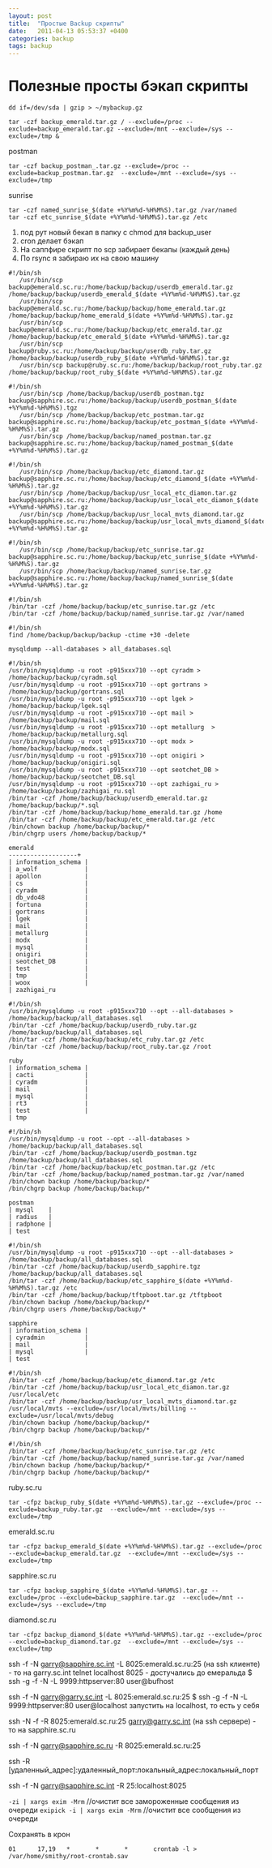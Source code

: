 ```yaml
---
layout: post
title:  "Простые Backup скрипты"
date:   2011-04-13 05:53:37 +0400
categories: backup
tags: backup
---
```


# Полезные просты бэкап скрипты

```
dd if=/dev/sda | gzip > ~/mybackup.gz 
```




```
tar -czf backup_emerald.tar.gz / --exclude=/proc --exclude=backup_emerald.tar.gz --exclude=/mnt --exclude=/sys --exclude=/tmp &
```

postman
```
tar -czf backup_postman_.tar.gz --exclude=/proc --exclude=backup_postman.tar.gz  --exclude=/mnt --exclude=/sys --exclude=/tmp
```

sunrise
```
tar -czf named_sunrise_$(date +%Y%m%d-%H%M%S).tar.gz /var/named
tar -czf etc_sunrise_$(date +%Y%m%d-%H%M%S).tar.gz /etc
```

1. под рут новый бекап в папку с chmod для backup_user
2. cron делает бэкап
3. На саппфире скрипт по scp забирает бекапы (каждый день)
4. По rsync я забираю их на свою машину


```
#!/bin/sh
   /usr/bin/scp backup@emerald.sc.ru:/home/backup/backup/userdb_emerald.tar.gz /home/backup/backup/userdb_emerald_$(date +%Y%m%d-%H%M%S).tar.gz
   /usr/bin/scp backup@emerald.sc.ru:/home/backup/backup/home_emerald.tar.gz /home/backup/backup/home_emerald_$(date +%Y%m%d-%H%M%S).tar.gz
   /usr/bin/scp backup@emerald.sc.ru:/home/backup/backup/etc_emerald.tar.gz /home/backup/backup/etc_emerald_$(date +%Y%m%d-%H%M%S).tar.gz
   /usr/bin/scp backup@ruby.sc.ru:/home/backup/backup/userdb_ruby.tar.gz /home/backup/backup/userdb_ruby_$(date +%Y%m%d-%H%M%S).tar.gz
   /usr/bin/scp backup@ruby.sc.ru:/home/backup/backup/root_ruby.tar.gz /home/backup/backup/root_ruby_$(date +%Y%m%d-%H%M%S).tar.gz
```
```
#!/bin/sh
   /usr/bin/scp /home/backup/backup/userdb_postman.tgz backup@sapphire.sc.ru:/home/backup/backup/userdb_postman_$(date +%Y%m%d-%H%M%S).tgz
   /usr/bin/scp /home/backup/backup/etc_postman.tar.gz backup@sapphire.sc.ru:/home/backup/backup/etc_postman_$(date +%Y%m%d-%H%M%S).tar.gz
   /usr/bin/scp /home/backup/backup/named_postman.tar.gz backup@sapphire.sc.ru:/home/backup/backup/named_postman_$(date +%Y%m%d-%H%M%S).tar.gz
```
```
#!/bin/sh
   /usr/bin/scp /home/backup/backup/etc_diamond.tar.gz backup@sapphire.sc.ru:/home/backup/backup/etc_diamond_$(date +%Y%m%d-%H%M%S).tar.gz
   /usr/bin/scp /home/backup/backup/usr_local_etc_diamon.tar.gz backup@sapphire.sc.ru:/home/backup/backup/usr_local_etc_diamon_$(date +%Y%m%d-%H%M%S).tar.gz
   /usr/bin/scp /home/backup/backup/usr_local_mvts_diamond.tar.gz backup@sapphire.sc.ru:/home/backup/backup/usr_local_mvts_diamond_$(date +%Y%m%d-%H%M%S).tar.gz
```
```
#!/bin/sh
   /usr/bin/scp /home/backup/backup/etc_sunrise.tar.gz backup@sapphire.sc.ru:/home/backup/backup/etc_sunrise_$(date +%Y%m%d-%H%M%S).tar.gz
   /usr/bin/scp /home/backup/backup/named_sunrise.tar.gz backup@sapphire.sc.ru:/home/backup/backup/named_sunrise_$(date +%Y%m%d-%H%M%S).tar.gz
```
```
#!/bin/sh
/bin/tar -czf /home/backup/backup/etc_sunrise.tar.gz /etc
/bin/tar -czf /home/backup/backup/named_sunrise.tar.gz /var/named
```
```
#!/bin/sh
find /home/backup/backup/backup -ctime +30 -delete
```

```
mysqldump --all-databases > all_databases.sql
```
```
#!/bin/sh
/usr/bin/mysqldump -u root -p915xxx710 --opt cyradm > /home/backup/backup/cyradm.sql
/usr/bin/mysqldump -u root -p915xxx710 --opt gortrans > /home/backup/backup/gortrans.sql
/usr/bin/mysqldump -u root -p915xxx710 --opt lgek > /home/backup/backup/lgek.sql
/usr/bin/mysqldump -u root -p915xxx710 --opt mail > /home/backup/backup/mail.sql
/usr/bin/mysqldump -u root -p915xxx710 --opt metallurg  > /home/backup/backup/metallurg.sql
/usr/bin/mysqldump -u root -p915xxx710 --opt modx > /home/backup/backup/modx.sql
/usr/bin/mysqldump -u root -p915xxx710 --opt onigiri > /home/backup/backup/onigiri.sql
/usr/bin/mysqldump -u root -p915xxx710 --opt seotchet_DB > /home/backup/backup/seotchet_DB.sql
/usr/bin/mysqldump -u root -p915xxx710 --opt zazhigai_ru > /home/backup/backup/zazhigai_ru.sql
/bin/tar -czf /home/backup/backup/userdb_emerald.tar.gz /home/backup/backup/*.sql
/bin/tar -czf /home/backup/backup/home_emerald.tar.gz /home
/bin/tar -czf /home/backup/backup/etc_emerald.tar.gz /etc
/bin/chown backup /home/backup/backup/*
/bin/chgrp users /home/backup/backup/*
```

```
emerald
-------------------+
| information_schema |
| a_wolf             |
| apollon            |
| cs                 |
| cyradm             |
| db_vdo48           |
| fortuna            |
| gortrans           |
| lgek               |
| mail               |
| metallurg          |
| modx               |
| mysql              |
| onigiri            |
| seotchet_DB        |
| test               |
| tmp                |
| woox               |
| zazhigai_ru  
```

```
#!/bin/sh
/usr/bin/mysqldump -u root -p915xxx710 --opt --all-databases > /home/backup/backup/all_databases.sql
/bin/tar -czf /home/backup/backup/userdb_ruby.tar.gz /home/backup/backup/all_databases.sql
/bin/tar -czf /home/backup/backup/etc_ruby.tar.gz /etc
/bin/tar -czf /home/backup/backup/root_ruby.tar.gz /root
```
```
ruby
| information_schema |
| cacti              |
| cyradm             |
| mail               |
| mysql              |
| rt3                |
| test               |
| tmp  
```
```
#!/bin/sh
/usr/bin/mysqldump -u root --opt --all-databases > /home/backup/backup/all_databases.sql
/bin/tar -czf /home/backup/backup/userdb_postman.tgz /home/backup/backup/all_databases.sql
/bin/tar -czf /home/backup/backup/etc_postman.tar.gz /etc
/bin/tar -czf /home/backup/backup/named_postman.tar.gz /var/named
/bin/chown backup /home/backup/backup/*
/bin/chgrp backup /home/backup/backup/*
```


```
postman
| mysql    |
| radius   |
| radphone |
| test 
```
```
#!/bin/sh
/usr/bin/mysqldump -u root -p915xxx710 --opt --all-databases > /home/backup/backup/all_databases.sql
/bin/tar -czf /home/backup/backup/userdb_sapphire.tgz /home/backup/backup/all_databases.sql
/bin/tar -czf /home/backup/backup/etc_sapphire_$(date +%Y%m%d-%H%M%S).tar.gz /etc
/bin/tar -czf /home/backup/backup/tftpboot.tar.gz /tftpboot
/bin/chown backup /home/backup/backup/*
/bin/chgrp users /home/backup/backup/*
```
```
sapphire
| information_schema |
| cyradmin           |
| mail               |
| mysql              |
| test 
```
```
#!/bin/sh
/bin/tar -czf /home/backup/backup/etc_diamond.tar.gz /etc
/bin/tar -czf /home/backup/backup/usr_local_etc_diamon.tar.gz /usr/local/etc
/bin/tar -czf /home/backup/backup/usr_local_mvts_diamond.tar.gz /usr/local/mvts --exclude=/usr/local/mvts/billing --exclude=/usr/local/mvts/debug
/bin/chown backup /home/backup/backup/*
/bin/chgrp backup /home/backup/backup/*
```


```
#!/bin/sh
/bin/tar -czf /home/backup/backup/etc_sunrise.tar.gz /etc
/bin/tar -czf /home/backup/backup/named_sunrise.tar.gz /var/named
/bin/chown backup /home/backup/backup/*
/bin/chgrp backup /home/backup/backup/*
```

ruby.sc.ru
```
tar -cfpz backup_ruby_$(date +%Y%m%d-%H%M%S).tar.gz --exclude=/proc --exclude=backup_ruby.tar.gz  --exclude=/mnt --exclude=/sys --exclude=/tmp
```

emerald.sc.ru
```
tar -cfpz backup_emerald_$(date +%Y%m%d-%H%M%S).tar.gz --exclude=/proc --exclude=backup_emerald.tar.gz  --exclude=/mnt --exclude=/sys --exclude=/tmp
```

sapphire.sc.ru
```
tar -cfpz backup_sapphire_$(date +%Y%m%d-%H%M%S).tar.gz --exclude=/proc --exclude=backup_sapphire.tar.gz  --exclude=/mnt --exclude=/sys --exclude=/tmp
```

diamond.sc.ru
```
tar -cfpz backup_diamond_$(date +%Y%m%d-%H%M%S).tar.gz --exclude=/proc --exclude=backup_diamond.tar.gz  --exclude=/mnt --exclude=/sys --exclude=/tmp
```


ssh -f -N garry@sapphire.sc.int -L 8025:emerald.sc.ru:25 (на ssh клиенте) - то на garry.sc.int
telnet localhost 8025 - достучались до емеральда
$ ssh -g -f -N -L 9999:httpserver:80 user@bufhost
 

ssh -f -N garry@garry.sc.int -L 8025:emerald.sc.ru:25
$ ssh -g -f -N -L 9999:httpserver:80 user@localhost
запустить на localhost, то есть у себя


ssh -N -f -R 8025:emerald.sc.ru:25 garry@garry.sc.int (на ssh сервере) - то на sapphire.sc.ru



ssh -f -N garry@sapphire.sc.ru -R 8025:emerald.sc.ru:25

ssh -R [удаленный_адрес]:удаленный_порт:локальный_адрес:локальный_порт

ssh -f -N garry@sapphire.sc.int -R 25:localhost:8025


`-zi | xargs exim -Mrm` //очистит все замороженные сообщения из очереди
`exipick -i | xargs exim -Mrm` //очистит все сообщения из очереди




Сохранять в крон
```
01      17,19   *       *       *       crontab -l > /var/home/smithy/root-crontab.sav
```